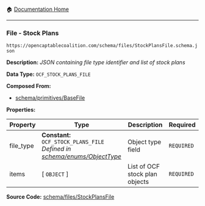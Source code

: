 :house: [Documentation Home](/README.md)

---

### File - Stock Plans

`https://opencaptablecoalition.com/schema/files/StockPlansFile.schema.json`

**Description:** _JSON containing file type identifier and list of stock plans_

**Data Type:** `OCF_STOCK_PLANS_FILE`

**Composed From:**

- [schema/primitives/BaseFile](/docs/schema/primitives/BaseFile.md)

**Properties:**

| Property  | Type                                                                                                              | Description                    | Required   |
| --------- | ----------------------------------------------------------------------------------------------------------------- | ------------------------------ | ---------- |
| file_type | **Constant:** `OCF_STOCK_PLANS_FILE`</br>_Defined in [schema/enums/ObjectType](/docs/schema/enums/ObjectType.md)_ | Object type field              | `REQUIRED` |
| items     | [ `OBJECT` ]                                                                                                      | List of OCF stock plan objects | `REQUIRED` |

**Source Code:** [schema/files/StockPlansFile](/schema/files/StockPlansFile.schema.json)

